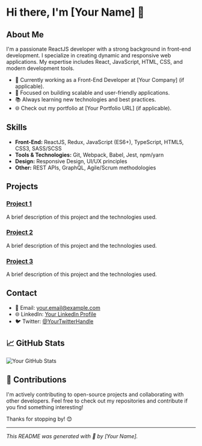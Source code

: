 # Hi there, I'm [Your Name] 👋

## About Me

I'm a passionate ReactJS developer with a strong background in front-end development. I specialize in creating dynamic and responsive web applications. My expertise includes React, JavaScript, HTML, CSS, and modern development tools.

- 💼 Currently working as a Front-End Developer at [Your Company] (if applicable).
- 🌟 Focused on building scalable and user-friendly applications.
- 📚 Always learning new technologies and best practices.
- 🌐 Check out my portfolio at [Your Portfolio URL] (if applicable).

## Skills

- **Front-End:** ReactJS, Redux, JavaScript (ES6+), TypeScript, HTML5, CSS3, SASS/SCSS
- **Tools & Technologies:** Git, Webpack, Babel, Jest, npm/yarn
- **Design:** Responsive Design, UI/UX principles
- **Other:** REST APIs, GraphQL, Agile/Scrum methodologies

## Projects

### [Project 1](Project1URL)
A brief description of this project and the technologies used.

### [Project 2](Project2URL)
A brief description of this project and the technologies used.

### [Project 3](Project3URL)
A brief description of this project and the technologies used.

## Contact

- 📧 Email: [your.email@example.com](mailto:your.email@example.com)
- 🌐 LinkedIn: [Your LinkedIn Profile](https://linkedin.com/in/yourprofile)
- 🐦 Twitter: [@YourTwitterHandle](https://twitter.com/yourhandle)

## 📈 GitHub Stats

![Your GitHub Stats](https://github-readme-stats.vercel.app/api?username=yourusername&show_icons=true&count_private=true&hide=prs&theme=dark)

## 🚀 Contributions

I'm actively contributing to open-source projects and collaborating with other developers. Feel free to check out my repositories and contribute if you find something interesting!

Thanks for stopping by! 😊

---

*This README was generated with 💙 by [Your Name].*

